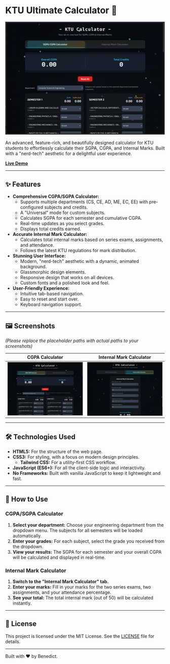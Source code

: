 # KTU Ultimate Calculator 🚀

![Project Banner](Screenshot/SS1.png) <!-- Placeholder -->

An advanced, feature-rich, and beautifully designed calculator for KTU students to effortlessly calculate their SGPA, CGPA, and Internal Marks. Built with a "nerd-tech" aesthetic for a delightful user experience.

**[Live Demo](https://your-live-demo-link.com)** <!-- Placeholder -->

---

## ✨ Features

*   **Comprehensive CGPA/SGPA Calculator:**
    *   Supports multiple departments (CS, CE, AD, ME, EC, EE) with pre-configured subjects and credits.
    *   A "Universal" mode for custom subjects.
    *   Calculates SGPA for each semester and cumulative CGPA.
    *   Real-time updates as you select grades.
    *   Displays total credits earned.
*   **Accurate Internal Mark Calculator:**
    *   Calculates total internal marks based on series exams, assignments, and attendance.
    *   Follows the latest KTU regulations for mark distribution.
*   **Stunning User Interface:**
    *   Modern, "nerd-tech" aesthetic with a dynamic, animated background.
    *   Glassmorphic design elements.
    *   Responsive design that works on all devices.
    *   Custom fonts and a polished look and feel.
*   **User-Friendly Experience:**
    *   Intuitive tab-based navigation.
    *   Easy to reset and start over.
    *   Keyboard navigation support.

---

## 🖼️ Screenshots

*(Please replace the placeholder paths with actual paths to your screenshots)*

| CGPA Calculator | Internal Mark Calculator |
| :-------------: | :----------------------: |
| ![CGPA Calculator Screenshot](Screenshot/SS1.png) | ![Internal Mark Calculator Screenshot](Screenshot/SS2.png) |

---

## 🛠️ Technologies Used

*   **HTML5:** For the structure of the web page.
*   **CSS3:** For styling, with a focus on modern design principles.
    *   **Tailwind CSS:** For a utility-first CSS workflow.
*   **JavaScript (ES6+):** For all the client-side logic and interactivity.
*   **No Frameworks:** Built with vanilla JavaScript to keep it lightweight and fast.

---

## 🚀 How to Use

### CGPA/SGPA Calculator

1.  **Select your department:** Choose your engineering department from the dropdown menu. The subjects for all semesters will be loaded automatically.
2.  **Enter your grades:** For each subject, select the grade you received from the dropdown.
3.  **View your results:** The SGPA for each semester and your overall CGPA will be calculated and displayed in real-time.

### Internal Mark Calculator

1.  **Switch to the "Internal Mark Calculator" tab.**
2.  **Enter your marks:** Fill in your marks for the two series exams, two assignments, and your attendance percentage.
3.  **See your total:** The total internal mark (out of 50) will be calculated instantly.

---

## 📜 License

This project is licensed under the MIT License. See the [LICENSE](LICENSE) file for details.

---

Built with ❤️ by Benedict.
